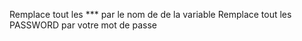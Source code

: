 Remplace tout les *** par le nom de de la variable
Remplace tout les PASSWORD par votre mot de passe
